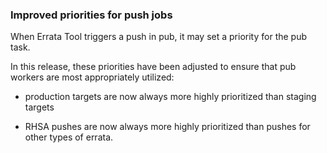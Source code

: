 ### Improved priorities for push jobs

When Errata Tool triggers a push in pub, it may set a priority for the pub
task.

In this release, these priorities have been adjusted to ensure that pub
workers are most appropriately utilized:

 * production targets are now always more highly prioritized than staging
   targets

 * RHSA pushes are now always more highly prioritized than pushes for other
   types of errata.
